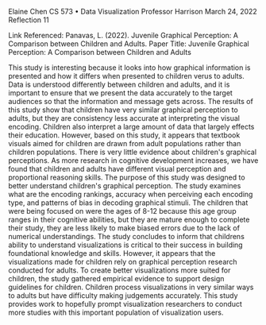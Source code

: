 Elaine Chen
CS 573 • Data Visualization
Professor Harrison
March 24, 2022
Reflection 11

Link Referenced: Panavas, L. (2022). Juvenile Graphical Perception: A Comparison between Children and Adults.
Paper Title: Juvenile Graphical Perception: A Comparison between Children and Adults

This study is interesting because it looks into how graphical information is presented and how it differs when presented to children verus to adults. Data is understood differently between children and adults, and it is important to ensure that we present the data accurately to the target audiences so that the information and message gets across. The results of this study show that children have very similar graphical perception to adults, but they are consistency less accurate at interpreting the visual encoding. Children also interpret a large amount of data that largely effects their education. However, based on this study, it appears that textbook visuals aimed for children are drawn from adult populations rather than children populations. There is very little evidence about children's graphical perceptions. As more research in cognitive development increases, we have found that children and adults have different visual perception and proportional reasoning skills. The purpose of this study was designed to better understand children's graphical perception. The study examines what are the encoding rankings, accuracy when perceiving each encoding type, and patterns of bias in decoding graphical stimuli. The children that were being focused on were the ages of 8-12 because this age group ranges in their cognitive abilities, but they are mature enough to complete their study, they are less likely to make biased errors due to the lack of numerical understandings. The study concludes to inform that childrens ability to understand visualizations is critical to their success in building foundational knowledge and skills. However, it appears that the visualizations made for children rely on graphical perception research conducted for adults. To create better visualizations more suited for children, the study gathered empirical evidence to support design guidelines for children. Children process visualizations in very similar ways to adults but have difficulty making judgements accurately. This study provides work to hopefully prompt visualization researchers to conduct more studies with this important population of visualization users. 
